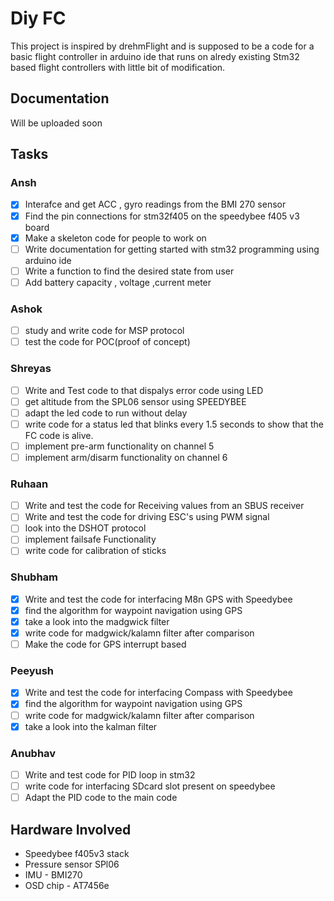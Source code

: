 # Diy FC

This project is inspired by drehmFlight and is supposed to be a code for a basic flight controller in arduino ide that runs on alredy existing Stm32 based flight controllers with little bit of modification.

## Documentation

Will be uploaded soon

## Tasks

### Ansh

- [x] Interafce and get ACC , gyro readings from the BMI 270 sensor
- [x] Find the pin connections for stm32f405 on the speedybee f405 v3 board
- [x] Make a skeleton code for people to work on
- [ ] Write documentation for getting started with stm32 programming using arduino ide
- [ ] Write a function to find the desired state from user
- [ ] Add battery capacity , voltage ,current meter

### Ashok

- [ ] study and write code for MSP protocol
- [ ] test the code for POC(proof of concept)

### Shreyas

- [ ] Write and Test code to that dispalys error code using LED
- [ ] get altitude from the SPL06 sensor using SPEEDYBEE
- [ ] adapt the led code to run without delay
- [ ] write code for a status led that blinks every 1.5 seconds to show that the FC code is alive.
- [ ] implement pre-arm functionality on channel 5
- [ ] implement arm/disarm functionality on channel 6

### Ruhaan

- [ ] Write and test the code for Receiving values from an SBUS receiver
- [ ] Write and test the code for driving ESC's using PWM signal
- [ ] look into the DSHOT protocol
- [ ] implement failsafe Functionality
- [ ] write code for calibration of sticks

### Shubham

- [x] Write and test the code for interfacing M8n GPS with Speedybee
- [x] find the algorithm for waypoint navigation using GPS
- [x] take a look into the madgwick filter
- [x] write code for madgwick/kalamn filter after comparison
- [ ] Make the code for GPS interrupt based

### Peeyush

- [x] Write and test the code for interfacing Compass with Speedybee
- [x] find the algorithm for waypoint navigation using GPS
- [ ] write code for madgwick/kalamn filter after comparison
- [x] take a look into the kalman filter

### Anubhav

- [ ] Write and test code for PID loop in stm32
- [ ] write code for interfacing SDcard slot present on speedybee
- [ ] Adapt the PID code to the main code

## Hardware Involved

- Speedybee f405v3 stack
- Pressure sensor SPl06
- IMU - BMI270
- OSD chip - AT7456e

